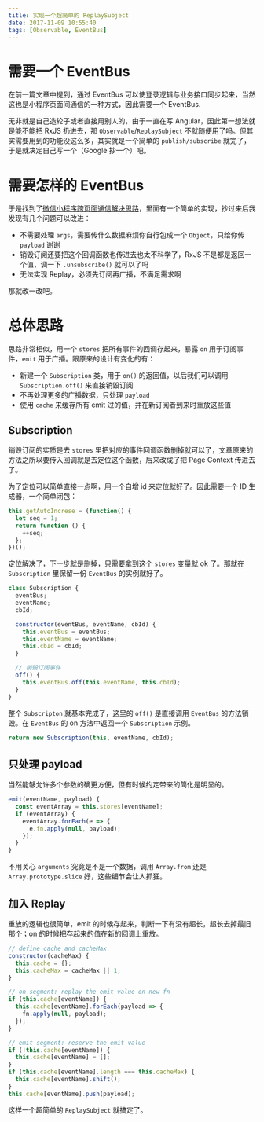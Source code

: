 ```yaml
---
title: 实现一个超简单的 ReplaySubject
date: 2017-11-09 10:55:40
tags: [Observable, EventBus]
---
```


# 需要一个 EventBus

在前一篇文章中提到，通过 EventBus 可以使登录逻辑与业务接口同步起来，当然这也是小程序页面间通信的一种方式，因此需要一个 EventBus.

<!-- more -->

无非就是自己造轮子或者直接用别人的，由于一直在写 Angular，因此第一想法就是能不能把 RxJS 扔进去，那 `Observable`/`ReplaySubject` 不就随便用了吗。但其实需要用到的功能没这么多，其实就是一个简单的 `publish/subscribe` 就完了，于是就决定自己写一个（Google 抄一个）吧。

# 需要怎样的 EventBus

于是找到了[微信小程序跨页面通信解决思路](https://aotu.io/notes/2017/01/19/wxapp-event/index.html)，里面有一个简单的实现，抄过来后我发现有几个问题可以改进：

- 不需要处理 `args`，需要传什么数据麻烦你自行包成一个 `Object`，只给你传 `payload` 谢谢
- 销毁订阅还要把这个回调函数也传进去也太不科学了，RxJS 不是都是返回一个值，调一下 `.unsubscribe()` 就可以了吗
- 无法实现 Replay，必须先订阅再广播，不满足需求啊

那就改一改吧。

# 总体思路

思路非常相似，用一个 `stores` 把所有事件的回调存起来，暴露 `on` 用于订阅事件，`emit` 用于广播。跟原来的设计有变化的有：

- 新建一个 `Subscription` 类，用于 `on()` 的返回值，以后我们可以调用 `Subscription.off()` 来直接销毁订阅
- 不再处理更多的广播数据，只处理 `payload`
- 使用 `cache` 来缓存所有 emit 过的值，并在新订阅者到来时重放这些值

## Subscription

销毁订阅的实质是去 `stores` 里把对应的事件回调函数删掉就可以了，文章原来的方法之所以要传入回调就是去定位这个函数，后来改成了把 Page Context 传进去了。

为了定位可以简单直接一点啊，用一个自增 id 来定位就好了。因此需要一个 ID 生成器，一个简单闭包：

```javascript
this.getAutoIncrese = (function() {
  let seq = 1;
  return function () {
    ++seq;
  };
})();
```

定位解决了，下一步就是删掉，只需要拿到这个 `stores` 变量就 ok 了。那就在 `Subscription` 里保留一份 `EventBus` 的实例就好了。

```javascript
class Subscription {
  eventBus;
  eventName;
  cbId;

  constructor(eventBus, eventName, cbId) {
    this.eventBus = eventBus;
    this.eventName = eventName;
    this.cbId = cbId;
  }

  // 销毁订阅事件
  off() {
    this.eventBus.off(this.eventName, this.cbId);
  }
}
```

整个 `Subscripton` 就基本完成了，这里的 `off()` 是直接调用 `EventBus` 的方法销毁。在 `EventBus` 的 on 方法中返回一个 `Subscription` 示例。

```javascript
return new Subscription(this, eventName, cbId);
```

## 只处理 payload

当然能够允许多个参数的确更方便，但有时候约定带来的简化是明显的。

```javascript
emit(eventName, payload) {
  const eventArray = this.stores[eventName];
  if (eventArray) {
    eventArray.forEach(e => {
      e.fn.apply(null, payload);
    });
  }
}
```

不用关心 `arguments` 究竟是不是一个数据，调用 `Array.from` 还是 `Array.prototype.slice` 好，这些细节会让人抓狂。

## 加入 Replay

重放的逻辑也很简单，emit 的时候存起来，判断一下有没有超长，超长去掉最旧那个；on 的时候把存起来的值在新的回调上重放。

```javascript
// define cache and cacheMax
constructor(cacheMax) {
  this.cache = {};
  this.cacheMax = cacheMax || 1;
}

// on segment: replay the emit value on new fn
if (this.cache[eventName]) {
  this.cache[eventName].forEach(payload => {
    fn.apply(null, payload);
  });
}

// emit segment: reserve the emit value
if (!this.cache[eventName]) {
  this.cache[eventName] = [];
}
if (this.cache[eventName].length === this.cacheMax) {
  this.cache[eventName].shift();
}
this.cache[eventName].push(payload);
```

这样一个超简单的 `ReplaySubject` 就搞定了。
